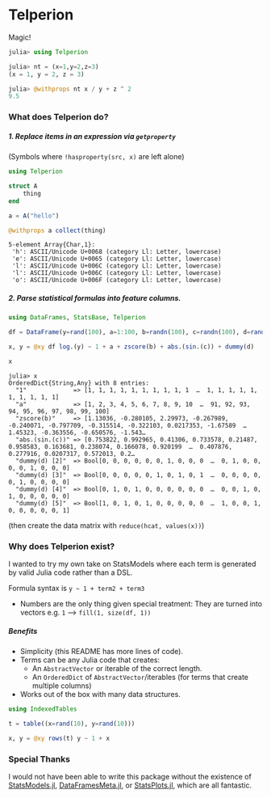 # Telperion

Magic!

```julia
julia> using Telperion

julia> nt = (x=1,y=2,z=3)
(x = 1, y = 2, z = 3)

julia> @withprops nt x / y + z ^ 2
9.5
```

### What does **Telperion** do?

##### 1. Replace items in an expression via `getproperty`

(Symbols where `!hasproperty(src, x)` are left alone)

```julia
using Telperion

struct A 
    thing
end

a = A("hello")

@withprops a collect(thing)
```

```
5-element Array{Char,1}:
 'h': ASCII/Unicode U+0068 (category Ll: Letter, lowercase)
 'e': ASCII/Unicode U+0065 (category Ll: Letter, lowercase)
 'l': ASCII/Unicode U+006C (category Ll: Letter, lowercase)
 'l': ASCII/Unicode U+006C (category Ll: Letter, lowercase)
 'o': ASCII/Unicode U+006F (category Ll: Letter, lowercase)
```

##### 2. Parse statistical formulas into feature columns.

```julia
using DataFrames, StatsBase, Telperion

df = DataFrame(y=rand(100), a=1:100, b=randn(100), c=randn(100), d=rand(1:5, 100))

x, y = @xy df log.(y) ~ 1 + a + zscore(b) + abs.(sin.(c)) + dummy(d)

x
```

```
julia> x
OrderedDict{String,Any} with 8 entries:
  "1"             => [1, 1, 1, 1, 1, 1, 1, 1, 1, 1  …  1, 1, 1, 1, 1, 1, 1, 1, 1, 1]
  "a"             => [1, 2, 3, 4, 5, 6, 7, 8, 9, 10  …  91, 92, 93, 94, 95, 96, 97, 98, 99, 100]
  "zscore(b)"     => [1.13036, -0.280105, 2.29973, -0.267989, -0.240071, -0.797709, -0.315514, -0.322103, 0.0217353, -1.67589  …  1.45323, -0.363556, -0.650576, -1.543…
  "abs.(sin.(c))" => [0.753822, 0.992965, 0.41306, 0.733578, 0.21487, 0.958583, 0.163681, 0.238074, 0.166078, 0.920199  …  0.407876, 0.277916, 0.0207317, 0.572013, 0.2…
  "dummy(d) [2]"  => Bool[0, 0, 0, 0, 0, 0, 1, 0, 0, 0  …  0, 1, 0, 0, 0, 0, 1, 0, 0, 0]
  "dummy(d) [3]"  => Bool[0, 0, 0, 0, 0, 1, 0, 1, 0, 1  …  0, 0, 0, 0, 0, 1, 0, 0, 0, 0]
  "dummy(d) [4]"  => Bool[0, 1, 0, 1, 0, 0, 0, 0, 0, 0  …  0, 0, 1, 0, 1, 0, 0, 0, 0, 0]
  "dummy(d) [5]"  => Bool[1, 0, 1, 0, 1, 0, 0, 0, 0, 0  …  1, 0, 0, 1, 0, 0, 0, 0, 0, 1]
```

(then create the data matrix with `reduce(hcat, values(x))`)

### Why does **Telperion** exist?

I wanted to try my own take on StatsModels where each term is generated by valid Julia code rather than a DSL.

Formula syntax is `y ~ 1 + term2 + term3`

- Numbers are the only thing given special treatment: They are turned into vectors e.g. `1` --> `fill(1, size(df, 1))`

##### Benefits

- Simplicity (this README has more lines of code).
- Terms can be any Julia code that creates:
  - An `AbstractVector` or iterable of the correct length.
  - An `OrderedDict` of `AbstractVector`/iterables (for terms that create multiple columns)
- Works out of the box with many data structures.

```julia
using IndexedTables 

t = table((x=rand(10), y=rand(10)))

x, y = @xy rows(t) y ~ 1 + x
```

### Special Thanks

I would not have been able to write this package without the existence of [StatsModels.jl](https://github.com/JuliaStats/StatsModels.jl), [DataFramesMeta.jl](https://github.com/JuliaData/DataFramesMeta.jl), or [StatsPlots.jl](https://github.com/JuliaPlots/StatsPlots.jl), which are all fantastic.